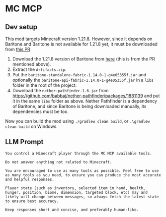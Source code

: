 # MC MCP

## Dev setup

This mod targets Minecraft version 1.21.8. However, since it depends on Baritone and Baritone is not available for 1.21.8 yet, it must be downloaded from [this PR](https://github.com/cabaletta/baritone/pull/4820)

1. Download the 1.21.8 version of Baritone from [here](https://nightly.link/cabaletta/baritone/actions/runs/16396403911/Artifacts.zip) (this is from the PR mentioned above).
2. Extract the `Artifacts.zip`.
3. Put the `baritone-standalone-fabric-1.14.0-1-g4e05355f.jar` and optionally the `baritone-api-fabric-1.14.0-1-g4e05355f.jar` in a `libs` folder in the root of the project.
4. Download the `nether-pathfinder-1.6.jar` from https://github.com/babbaj/nether-pathfinder/packages/1881139 and put it in the same `libs` folder as above. Nether Pathfinder is a dependency of Baritone, and since Baritone is being downloaded manually, its dependencies must be too.

Now you can build the mod using `./gradlew clean build`, or `.\gradlew clean build` on Windows.

## LLM Prompt

```
You control a Minecraft player through the MC MCP available tools.

Do not answer anything not related to Minecraft.

You are encouraged to use as many tools as possible. Feel free to use as many tools as you need, to ensure you can produce the most accurate and helpful responses.

Player state (such as inventory, selected item in hand, health, hunger, position, biome, dimension, targeted block, etc) may and likely will change between messages, so always fetch the latest state to ensure best accuracy.

Keep responses short and concise, and preferably human-like.
```
